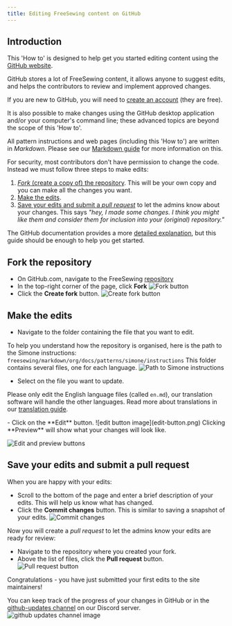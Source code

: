 ```yaml
---
title: Editing FreeSewing content on GitHub
---
```


## Introduction

This 'How to' is designed to help get you started editing content using the
[GitHub website](https://github.com/freesewing).

GitHub stores a lot of FreeSewing content, it allows anyone to suggest
edits, and helps the contributors to review and implement approved changes.

If you are new to GitHub, you will need to [create an
account](https://github.com/signup?user_email=\&source=form-home-signup)
(they are free).

<Note>
It is also possible to make changes using the GitHub desktop
application and/or your computer's command line; these advanced topics are
beyond the scope of this 'How to'.
</Note>

All pattern instructions and web pages (including this 'How to') are written in
_Markdown_. Please see our [Markdown
guide](https://freesewing.dev/guides/markdown) for more information on this.

For security, most contributors don't have permission to change the code.
Instead we must follow three steps to make edits:

1. [_Fork_ (create a copy of) the repository](#fork-the-repository).  This will
   be your own copy and you can make all the changes you want.
2. [Make the edits](#make-the-edits).
3. [Save your edits and submit a _pull
   request_](#save-your-edits-and-submit-a-pull-request) to let the admins know
   about your changes. This says _"hey, I made some changes. I think you might
   like them and consider them for inclusion into your (original) repository."_

The GitHub documentation provides a more [detailed
explanation](https://docs.github.com/en/get-started/quickstart/fork-a-repo),
but this guide should be enough to help you get started.

## Fork the repository

- On GitHub.com, navigate to the FreeSewing
  [repository](https://github.com/freesewing/freesewing)
- In the top-right corner of the page, click **Fork**
![Fork button](fork_button.png)
- Click the **Create fork** button.
![Create fork button](fork-create-button.png)

## Make the edits

- Navigate to the folder containing the file that you want to edit.

To help you understand how the repository is organised, here is the path to the
Simone instructions:
`freesewing/markdown/org/docs/patterns/simone/instructions`  This folder
contains several files, one for each language.
![Path to Simone instructions](simone-instructions-path.png)

- Select on the file you want to update. 

<Warning>
  
Please only edit the English language files (called `en.md`), 
our translation software will handle the other languages. 
Read more about translations in our [translation guide](/guides/translation).
  
</Warning>
- Click on the **Edit** button.
![edit button image](edit-button.png)

<Note> 
Clicking **Preview** will show what your changes will look like.  

![Edit and preview buttons](edit-preview-buttons.png)  
</Note>

## Save your edits and submit a pull request

When you are happy with your edits:

- Scroll to the bottom of the page and enter a brief description of your edits.
  This will help us know what has changed.
- Click the **Commit changes** button. This is similar to saving a snapshot of
  your edits. 
  ![Commit changes](commit-changes.png)

Now you will create a _pull request_ to let the admins know your edits are
ready for review:

- Navigate to the repository where you created your fork.
- Above the list of files, click the **Pull request** button. 
![Pull request button](pull-request-button.png)

Congratulations - you have just submitted your first edits to the site
maintainers!

You can keep track of the progress of your changes in GitHub or in the
[github-updates
channel](https://discord.com/channels/698854858052075530/836689608820916234) on
our Discord server.
![github updates channel image](discord-github-updates.png)
